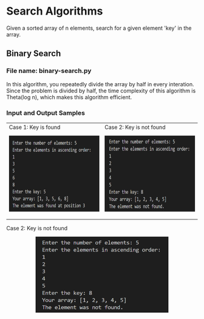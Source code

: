 # Search Algorithms 
Given a sorted array of n elements, search for a given element 'key' in the array.
## Binary Search 
### File name: binary-search.py
In this algorithm, you repeatedly divide the array by half in every interation. Since the problem is divided by half, the time complexity of this algorithm is Theta(log n), which makes this algorithm efficient. 
### Input and Output Samples

<table>
    <tr>
        <td>
            Case 1: Key is found
            <p align = "center">
            <img src="https://github.com/haseefathi/Python-Algorithms/blob/main/Search%20Algorithms/images/binarysearch-1.png" width="350" height="200" />
            </p>
        </td>
        <td>
            Case 2: Key is not found
            <p align = "center">
            <img src="https://github.com/haseefathi/Python-Algorithms/blob/main/Search%20Algorithms/images/binarysearch-2.png" width="350" height="200" />
            </p>
        </td>
    </tr>
</table>

Case 2: Key is not found
<p align = "center">
<img src="https://github.com/haseefathi/Python-Algorithms/blob/main/Search%20Algorithms/images/binarysearch-2.png" width="350" height="200" />
</p>
